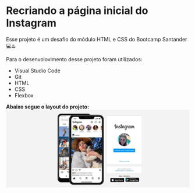 # Recriando a página inicial do Instagram 

Esse projeto é um desafio do módulo HTML e CSS do Bootcamp Santander 💻♨️ 


Para o desenvolovimento desse projeto foram utilizados:
 - Visual Studio Code
 - Git
 - HTML
 - CSS
 - Flexbox
   
**Abaixo segue o layout do projeto:**
![alt text](https://github.com/SuelenSSantos/Recriando-a-p-gina-do-Instagram/blob/main/imagens/Print%20projeto.jpeg)


